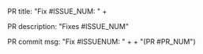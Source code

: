 PR title: 
"Fix #ISSUE_NUM: " + <issue title>

PR description:
"Fixes #ISSUE_NUM"

PR commit msg:
"Fix #ISSUENUM: " + <issue title> + "(PR #PR_NUM")
